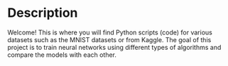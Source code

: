 # Description
Welcome! This is where you will find Python scripts (code) for various datasets such as the MNIST datasets or from Kaggle.
The goal of this project is to train neural networks using different types of algorithms and compare the models with each other.
